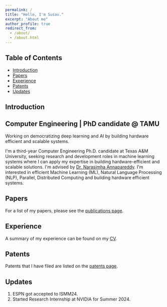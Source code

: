 ```yaml
---
permalink: /
title: "Hello, I'm Susav."
excerpt: "About me"
author_profile: true
redirect_from:
  - /about/
  - /about.html
---
```


<head>
  <meta name="description" content="Susav is a PhD candidate at Texas A&M University. Susav is studying Computer Engineering and focuses his research on deep learning systems">
</head>

## Table of Contents
- [Introduction](#introduction)
- [Papers](#papers)
- [Experience](#experience)
- [Patents](#patents)
- [Updates](#updates)

## Introduction
Computer Engineering | PhD candidate @ TAMU
-------------------

Working on democratizing deep learning and AI by building hardware efficient and scalable systems.

I'm a third-year Computer Engineering Ph.D. candidate at Texas A&M University, seeking research and development roles in machine learning systems where I can apply my expertise in building hardware-efficient and scalable solutions. I'm advised by [Dr. Narasimha Annapareddy](https://experts.tamu.edu/expert/narasimha-annapareddy/). I'm interested in efficient Machine Learning (ML), Natural Language Processing (NLP), Parallel, Distributed Computing and building hardware efficient systems.

## Papers
For a list of my papers, please see the [publications page](/publications/).

## Experience
A summary of my experience can be found on my [CV](/cv/).

## Patents
Patents that I have filed are listed on the [patents page](/patents/).

## Updates
1. ESPN got accepted to ISMM24.
2. Started Research Internship at NVIDIA for Summer 2024.
